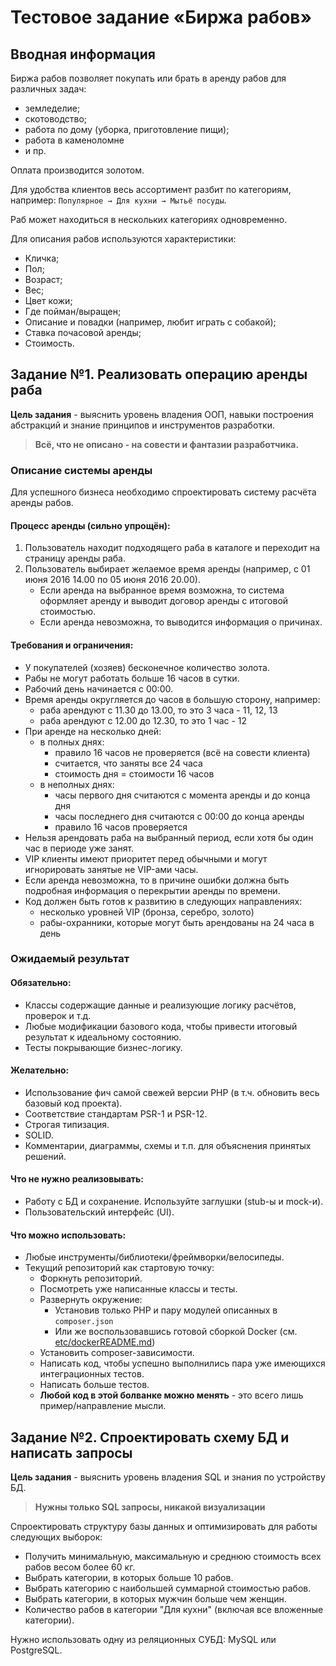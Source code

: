 # Тестовое задание «Биржа рабов»

## Вводная информация

Биржа рабов позволяет покупать или брать в аренду рабов для различных задач:

+ земледелие;
+ скотоводство;
+ работа по дому (уборка, приготовление пищи);
+ работа в каменоломне
+ и пр.

Оплата производится золотом.

Для удобства клиентов весь ассортимент разбит по категориям, например: `Популярное → Для кухни → Мытьё посуды`.

Раб может находиться в нескольких категориях одновременно.

Для описания рабов используются характеристики:
+ Кличка;
+ Пол;
+ Возраст;
+ Вес;
+ Цвет кожи;
+ Где пойман/выращен;
+ Описание и повадки (например, любит играть с собакой);
+ Ставка почасовой аренды;
+ Стоимость.


## Задание №1. Реализовать операцию аренды раба

**Цель задания** - выяснить уровень владения ООП, навыки построения абстракций и знание принципов и инструментов разработки.

> **Всё, что не описано - на совести и фантазии разработчика.**

### Описание системы аренды

Для успешного бизнеса необходимо спроектировать систему расчёта аренды рабов.

#### Процесс аренды (сильно упрощён):

1. Пользователь находит подходящего раба в каталоге и переходит на страницу аренды раба.
2. Пользователь выбирает желаемое время аренды (например, с 01 июня 2016 14.00 по 05 июня 2016 20.00).
    + Если аренда на выбранное время возможна, то система оформляет аренду и выводит договор аренды с итоговой стоимостью.
    + Если аренда невозможна, то выводится информация о причинах.

#### Требования и ограничения:

+ У покупателей (хозяев) бесконечное количество золота.
+ Рабы не могут работать больше 16 часов в сутки.
+ Рабочий день начинается с 00:00.
+ Время аренды округляется до часов в большую сторону, например:
    + раба арендуют с 11.30 до 13.00, то это 3 часа - 11, 12, 13
    + раба арендуют с 12.00 до 12.30, то это 1 час - 12
+ При аренде на несколько дней:
    + в полных днях:
        + правило 16 часов не проверяется (всё на совести клиента)
        + считается, что заняты все 24 часа
        + стоимость дня = стоимости 16 часов
    + в неполных днях:
        + часы первого дня считаются с момента аренды и до конца дня
        + часы последнего дня считаются с 00:00 до конца аренды
        + правило 16 часов проверяется
+ Нельзя арендовать раба на выбранный период, если хотя бы один час в периоде уже занят.
+ VIP клиенты имеют приоритет перед обычными и могут игнорировать занятые не VIP-ами часы.
+ Если аренда невозможна, то в причине ошибки должна быть подробная информация о перекрытии аренды по времени.
+ Код должен быть готов к развитию в следующих направлениях:
    + несколько уровней VIP (бронза, серебро, золото)
    + рабы-охранники, которые могут быть арендованы на 24 часа в день


### Ожидаемый результат

#### Обязательно:

+ Классы содержащие данные и реализующие логику расчётов, проверок и т.д.
+ Любые модификации базового кода, чтобы привести итоговый результат к идеальному состоянию.
+ Тесты покрывающие бизнес-логику.

#### Желательно:

+ Использование фич самой свежей версии PHP (в т.ч. обновить весь базовый код проекта).
+ Соответствие стандартам PSR-1 и PSR-12.
+ Строгая типизация.
+ SOLID.
+ Комментарии, диаграммы, схемы и т.п. для объяснения принятых решений.

#### Что не нужно реализовывать:

+ Работу с БД и сохранение. Используйте заглушки (stub-ы и mock-и).
+ Пользовательский интерфейс (UI).

#### Что можно использовать:

+ Любые инструменты/библиотеки/фреймворки/велосипеды.
+ Текущий репозиторий как стартовую точку:
    + Форкнуть репозиторий.
    + Посмотреть уже написанные классы и тесты.
    + Развернуть окружение:
      + Установив только PHP и пару модулей описанных в `composer.json`
      + Или же воспользовавшись готовой сборкой Docker (см. [etc/dockerREADME.md](./etc/docker/README.md))
    + Установить composer-зависимости.
    + Написать код, чтобы успешно выполнились пара уже имеющихся интеграционных тестов.
    + Написать больше тестов.
    + **Любой код в этой болванке можно менять** - это всего лишь пример/направление мысли.

## Задание №2. Спроектировать схему БД и написать запросы

**Цель задания** - выяснить уровень владения SQL и знания по устройству БД.

> **Нужны только SQL запросы, никакой визуализации**

Спроектировать структуру базы данных и оптимизировать для работы следующих выборок:

+ Получить минимальную, максимальную и среднюю стоимость всех рабов весом более 60 кг.
+ Выбрать категории, в которых больше 10 рабов.
+ Выбрать категорию с наибольшей суммарной стоимостью рабов.
+ Выбрать категории, в которых мужчин больше чем женщин.
+ Количество рабов в категории "Для кухни" (включая все вложенные категории).

Нужно использовать одну из реляционных СУБД: MySQL или PostgreSQL.
